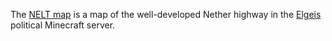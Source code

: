 The [NELT map](https://chipthrasher.com/nelt) is a map of the well-developed Nether highway in the [Elgeis](https://elgeis.com) political Minecraft server.
